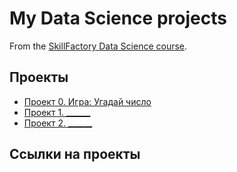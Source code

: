 # My Data Science projects

From the [SkillFactory Data Science course](https://skillfactory.ru/data-scientist).

## Проекты

* [Проект 0. Игра: Угадай число]()
* [Проект 1. ______]()
* [Проект 2. ______]()

## Ссылки на проекты

